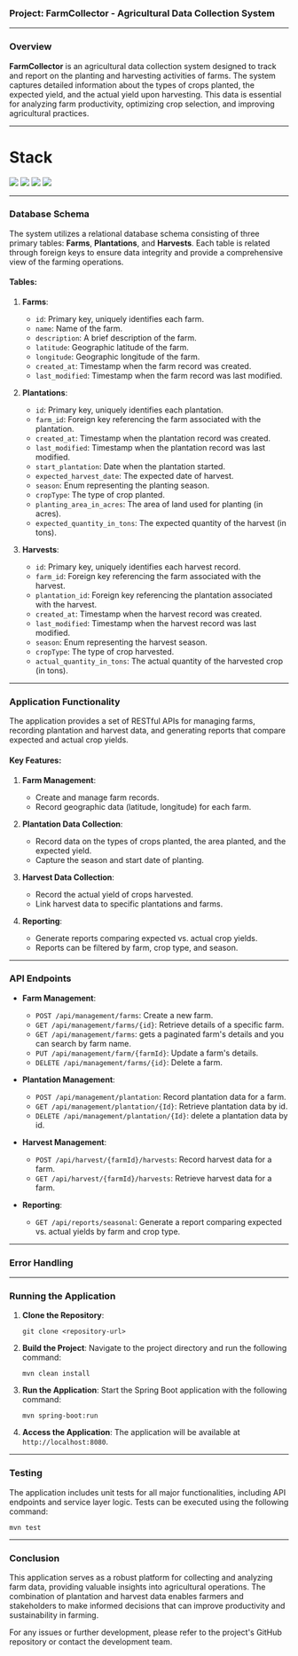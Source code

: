 ### Project: FarmCollector - Agricultural Data Collection System

---

### Overview

**FarmCollector** is an agricultural data collection system designed to track and report on the planting and harvesting activities of farms. The system captures detailed information about the types of crops planted, the expected yield, and the actual yield upon harvesting. This data is essential for analyzing farm productivity, optimizing crop selection, and improving agricultural practices.

---

# Stack

![](https://img.shields.io/badge/h2_memory_database-✓-blue.svg) 
![](https://img.shields.io/badge/java_17-✓-blue.svg)
![](https://img.shields.io/badge/spring_boot-✓-blue.svg)
![](https://img.shields.io/badge/swagger_3-✓-green.svg)

---

### Database Schema

The system utilizes a relational database schema consisting of three primary tables: **Farms**, **Plantations**, and **Harvests**. Each table is related through foreign keys to ensure data integrity and provide a comprehensive view of the farming operations.

#### Tables:

1. **Farms**:
    - `id`: Primary key, uniquely identifies each farm.
    - `name`: Name of the farm.
    - `description`: A brief description of the farm.
    - `latitude`: Geographic latitude of the farm.
    - `longitude`: Geographic longitude of the farm.
    - `created_at`: Timestamp when the farm record was created.
    - `last_modified`: Timestamp when the farm record was last modified.

2. **Plantations**:
    - `id`: Primary key, uniquely identifies each plantation.
    - `farm_id`: Foreign key referencing the farm associated with the plantation.
    - `created_at`: Timestamp when the plantation record was created.
    - `last_modified`: Timestamp when the plantation record was last modified.
    - `start_plantation`: Date when the plantation started.
    - `expected_harvest_date`: The expected date of harvest.
    - `season`: Enum representing the planting season.
    - `cropType`: The type of crop planted.
    - `planting_area_in_acres`: The area of land used for planting (in acres).
    - `expected_quantity_in_tons`: The expected quantity of the harvest (in tons).

3. **Harvests**:
    - `id`: Primary key, uniquely identifies each harvest record.
    - `farm_id`: Foreign key referencing the farm associated with the harvest.
    - `plantation_id`: Foreign key referencing the plantation associated with the harvest.
    - `created_at`: Timestamp when the harvest record was created.
    - `last_modified`: Timestamp when the harvest record was last modified.
    - `season`: Enum representing the harvest season.
    - `cropType`: The type of crop harvested.
    - `actual_quantity_in_tons`: The actual quantity of the harvested crop (in tons).

---

### Application Functionality

The application provides a set of RESTful APIs for managing farms, recording plantation and harvest data, and generating reports that compare expected and actual crop yields.

#### Key Features:

1. **Farm Management**: 
    - Create and manage farm records.
    - Record geographic data (latitude, longitude) for each farm.

2. **Plantation Data Collection**:
    - Record data on the types of crops planted, the area planted, and the expected yield.
    - Capture the season and start date of planting.

3. **Harvest Data Collection**:
    - Record the actual yield of crops harvested.
    - Link harvest data to specific plantations and farms.

4. **Reporting**:
    - Generate reports comparing expected vs. actual crop yields.
    - Reports can be filtered by farm, crop type, and season.

---

### API Endpoints

- **Farm Management**:
    - `POST /api/management/farms`: Create a new farm.
    - `GET /api/management/farms/{id}`: Retrieve details of a specific farm.
    - `GET /api/management/farms`: gets a paginated farm's details and you can search by farm name.
    - `PUT /api/management/farm/{farmId}`: Update a farm's details.
    - `DELETE /api/management/farms/{id}`: Delete a farm.

- **Plantation Management**:
    - `POST /api/management/plantation`: Record plantation data for a farm.
    - `GET /api/management/plantation/{Id}`: Retrieve plantation data by id.
    - `DELETE /api/management/plantation/{Id}`: delete a plantation data by id. 

- **Harvest Management**:
    - `POST /api/harvest/{farmId}/harvests`: Record harvest data for a farm.
    - `GET /api/harvest/{farmId}/harvests`: Retrieve harvest data for a farm.

- **Reporting**:
    - `GET /api/reports/seasonal`: Generate a report comparing expected vs. actual yields by farm and crop type.

---

### Error Handling
---

### Running the Application

1. **Clone the Repository**:
    ```
    git clone <repository-url>
    ```

2. **Build the Project**:
    Navigate to the project directory and run the following command:
    ```
    mvn clean install
    ```

3. **Run the Application**:
    Start the Spring Boot application with the following command:
    ```
    mvn spring-boot:run
    ```

4. **Access the Application**:
    The application will be available at `http://localhost:8080`.

---

### Testing

The application includes unit tests for all major functionalities, including API endpoints and service layer logic. Tests can be executed using the following command:

```
mvn test
```

---

### Conclusion

This application serves as a robust platform for collecting and analyzing farm data, providing valuable insights into agricultural operations. The combination of plantation and harvest data enables farmers and stakeholders to make informed decisions that can improve productivity and sustainability in farming.

For any issues or further development, please refer to the project's GitHub repository or contact the development team.